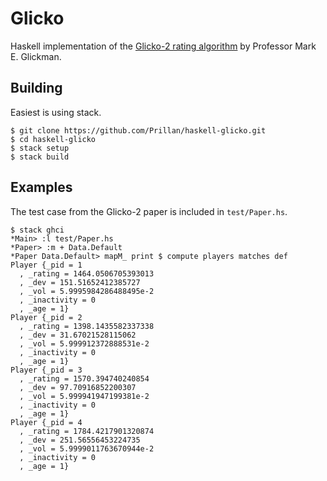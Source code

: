 # Glicko

Haskell implementation of the
[Glicko-2 rating algorithm](http://glicko.net/glicko/glicko2.pdf) by Professor Mark E. Glickman.

## Building

Easiest is using stack.

````
$ git clone https://github.com/Prillan/haskell-glicko.git
$ cd haskell-glicko
$ stack setup
$ stack build
````

## Examples

The test case from the Glicko-2 paper is included in `test/Paper.hs`.

````
$ stack ghci
*Main> :l test/Paper.hs
*Paper> :m + Data.Default
*Paper Data.Default> mapM_ print $ compute players matches def
Player {_pid = 1
  , _rating = 1464.0506705393013
  , _dev = 151.51652412385727
  , _vol = 5.9995984286488495e-2
  , _inactivity = 0
  , _age = 1}
Player {_pid = 2
  , _rating = 1398.1435582337338
  , _dev = 31.67021528115062
  , _vol = 5.999912372888531e-2
  , _inactivity = 0
  , _age = 1}
Player {_pid = 3
  , _rating = 1570.394740240854
  , _dev = 97.70916852200307
  , _vol = 5.999941947199381e-2
  , _inactivity = 0
  , _age = 1}
Player {_pid = 4
  , _rating = 1784.4217901320874
  , _dev = 251.56556453224735
  , _vol = 5.9999011763670944e-2
  , _inactivity = 0
  , _age = 1}
````
